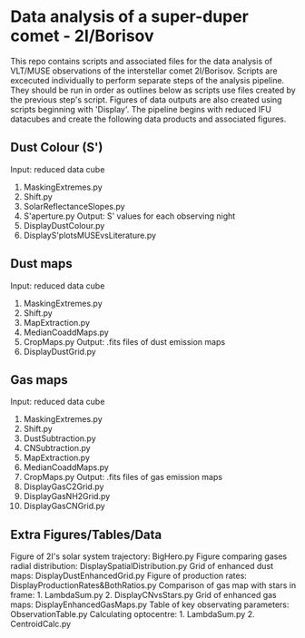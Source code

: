 # Data analysis of a super-duper comet - 2I/Borisov

This repo contains scripts and associated files for the data analysis of VLT/MUSE observations of the interstellar comet 2I/Borisov.
Scripts are excecuted individually to perform separate steps of the analysis pipeline. They should be run in order as outlines below as scripts use files created by the previous step's script. Figures of data outputs are also created using scripts beginning with 'Display'. The pipeline begins with reduced IFU datacubes and create the following data products and associated figures.

## Dust Colour (S')
Input: reduced data cube
1. MaskingExtremes.py
2. Shift.py
3. SolarReflectanceSlopes.py
4. S'aperture.py
Output: S' values for each observing night
5. DisplayDustColour.py
6. DisplayS'plotsMUSEvsLiterature.py

## Dust maps
Input: reduced data cube
1. MaskingExtremes.py
2. Shift.py
3. MapExtraction.py 
4. MedianCoaddMaps.py
5. CropMaps.py
Output: .fits files of dust emission maps
6. DisplayDustGrid.py

## Gas maps
Input: reduced data cube
1. MaskingExtremes.py
2. Shift.py
3. DustSubtraction.py
4. CNSubtraction.py
5. MapExtraction.py
6. MedianCoaddMaps.py
7. CropMaps.py
Output: .fits files of gas emission maps
8. DisplayGasC2Grid.py
9. DisplayGasNH2Grid.py
10. DisplayGasCNGrid.py

## Extra Figures/Tables/Data
Figure of 2I's solar system trajectory: BigHero.py
Figure comparing gases radial distribution: DisplaySpatialDistribution.py
Grid of enhanced dust maps: DisplayDustEnhancedGrid.py
Figure of production rates: DisplayProductionRates&BothRatios.py
Comparison of gas map with stars in frame: 1. LambdaSum.py 2. DisplayCNvsStars.py
Grid of enhanced gas maps: DisplayEnhancedGasMaps.py
Table of key observating parameters: ObservationTable.py
Calculating optocentre: 1. LambdaSum.py 2. CentroidCalc.py
